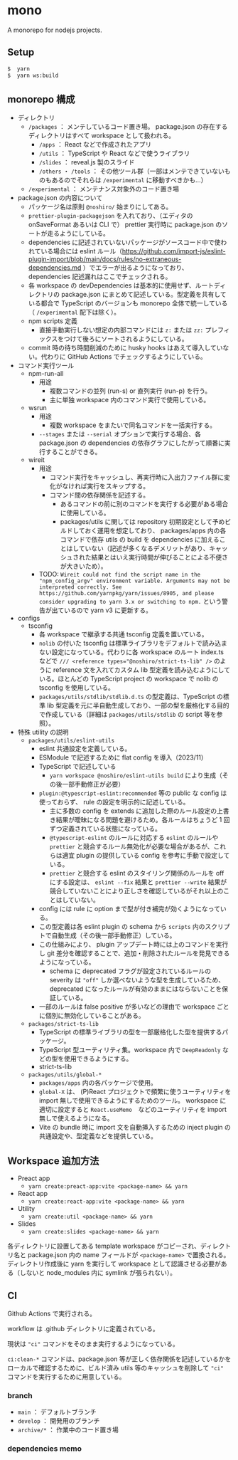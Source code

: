 # mono

A monorepo for nodejs projects.

## Setup

```sh
$  yarn
$  yarn ws:build
```

## monorepo 構成

-   ディレクトリ
    -   `/packages` ： メンテしているコード置き場。 package.json の存在するディレクトリはすべて workspace として扱われる。
        -   `/apps` ： React などで作成されたアプリ
        -   `/utils` ： TypeScript や React などで使うライブラリ
        -   `/slides` ： reveal.js 製のスライド
        -   `/others` ・ `/tools` ： その他ツール群（一部はメンテできていないものもあるのでそれらは `/experimental` に移動すべきかも…）
    -   `/experimental` ： メンテナンス対象外のコード置き場
-   package.json の内容について
    -   パッケージ名は原則 `@noshiro/` 始まりにしてある。
    -   `prettier-plugin-packagejson` を入れており、（エディタの onSaveFormat あるいは CLI で） prettier 実行時に package.json のソートが走るようにしている。
    -   dependencies に記述されていないパッケージがソースコード中で使われている場合には eslint ルール（https://github.com/import-js/eslint-plugin-import/blob/main/docs/rules/no-extraneous-dependencies.md ）でエラーが出るようになっており、 dependencies 記述漏れはここでチェックされる。
    -   各 workspace の devDependencies は基本的に使用せず、ルートディレクトリの package.json にまとめて記述している。型定義を共有している都合で TypeScript のバージョンも monorepo 全体で統一している（ `/experimental` 配下は除く）。
    -   npm scripts 定義
        -   直接手動実行しない想定の内部コマンドには `z:` または `zz:` プレフィックスをつけて後ろにソートされるようにしている。
    -   commit 時の待ち時間削減のために husky hooks はあえて導入していない。代わりに GitHub Actions でチェックするようにしている。
-   コマンド実行ツール
    -   npm-run-all
        -   用途
            -   複数コマンドの並列 (run-s) or 直列実行 (run-p) を行う。
            -   主に単独 workspace 内のコマンド実行で使用している。
    -   wsrun
        -   用途
            -   複数 workspace をまたいで同名コマンドを一括実行する。
        -   `--stages` または `--serial` オプションで実行する場合、各 package.json の dependencies の依存グラフにしたがって順番に実行することができる。
    -   wireit
        -   用途
            -   コマンド実行をキャッシュし、再実行時に入出力ファイル群に変化がなければ実行をスキップする。
            -   コマンド間の依存関係を記述する。
                -   あるコマンドの前に別のコマンドを実行する必要がある場合に使用している。
                -   packages/utils に関しては repository 初期設定として予めビルドしておく運用を想定しており、 packages/apps 内の各コマンドで依存 utils の build を dependencies に加えることはしていない（記述が多くなるデメリットがあり、キャッシュされた結果とはいえ実行時間が伸びることによる不便さが大きいため）。
        -   TODO: `Wireit could not find the script name in the "npm_config_argv" environment variable. Arguments may not be interpreted correctly. See https://github.com/yarnpkg/yarn/issues/8905, and please consider upgrading to yarn 3.x or switching to npm.` という警告が出ているので yarn v3 に更新する。
-   configs
    -   tsconfig
        -   各 workspace で継承する共通 tsconfig 定義を置いている。
        -   `nolib` の付いた tsconfig は標準ライブラリをデフォルトで読み込まない設定になっている。代わりに各 workspace のルート index.ts などで `/// <reference types="@noshiro/strict-ts-lib" />` のように reference 文を入れてカスタム lib 型定義を読み込むようにしている。ほとんどの TypeScript project の workspace で nolib の tsconfig を使用している。
        -   `packages/utils/stdlib/stdlib.d.ts` の型定義は、TypeScript の標準 lib 型定義を元に半自動生成しており、一部の型を厳格化する目的で作成している（詳細は `packages/utils/stdlib` の script 等を参照）。
-   特殊 utility の説明
    -   `packages/utils/eslint-utils`
        -   eslint 共通設定を定義している。
        -   ESModule で記述するために flat config を導入（2023/11）
        -   TypeScript で記述している
            -   `yarn workspace @noshiro/eslint-utils build` により生成（その後一部手動修正が必要）
        -   `plugin:@typescript-eslint:recommended` 等の public な config は使っておらず、 rule の設定を明示的に記述している。
            -   主に多数の config を extends に追加した際のルール設定の上書き結果が曖昧になる問題を避けるため。各ルールはちょうど 1 回ずつ定義されている状態になっている。
            -   `@typescript-eslint` のルールに対応する `eslint` のルールや `prettier` と競合するルール無効化が必要な場合があるが、これらは適宜 plugin の提供している config を参考に手動で設定している。
            -   `prettier` と競合する eslint のスタイリング関係のルールを off にする設定は、 `eslint --fix` 結果と `prettier --write` 結果が競合していないことにより正しさを確認しているがそれ以上のことはしていない。
        -   config には rule に option まで型が付き補完が効くようになっている。
        -   この型定義は各 eslint plugin の schema から `scripts` 内のスクリプトで自動生成（その後一部手動修正）している。
        -   この仕組みにより、 plugin アップデート時には上のコマンドを実行し git 差分を確認することで、追加・削除されたルールを発見できるようになっている。
            -   schema に deprecated フラグが設定されているルールの severity は `"off"` しか選べないような型を生成しているため、 deprecated になったルールが有効のままにはならないことを保証している。
        -   一部のルールは false positive が多いなどの理由で workspace ごとに個別に無効化していることがある。
    -   `packages/strict-ts-lib`
        -   TypeScript の標準ライブラリの型を一部厳格化した型を提供するパッケージ。
        -   TypeScript 型ユーティリティ集。workspace 内で `DeepReadonly` などの型を使用できるようにする。
        -   strict-ts-lib
    -   `packages/utils/global-*`
        -   `packages/apps` 内の各パッケージで使用。
        -   `global-X` は、 (P)React プロジェクトで頻繁に使うユーティリティを import 無しで使用できるようにするためのツール。 workspace に適切に設定すると `React.useMemo`　などのユーティリティを import 無しで使えるようになる。
        -   Vite の bundle 時に import 文を自動挿入するための inject plugin の共通設定や、型定義などを提供している。

## Workspace 追加方法

-   Preact app
    -   `yarn create:preact-app:vite <package-name> && yarn`
-   React app
    -   `yarn create:react-app:vite <package-name> && yarn`
-   Utility
    -   `yarn create:util <package-name> && yarn`
-   Slides
    -   `yarn create:slides <package-name> && yarn`

各ディレクトリに設置してある template workspace がコピーされ、ディレクトリ名と package.json 内の name フィールドが `<package-name>` で置換される。
ディレクトリ作成後に yarn を実行して workspace として認識させる必要がある（しないと node_modules 内に symlink が張られない）。

## CI

Github Actions で実行される。

workflow は .github ディレクトリに定義されている。

現状は `"ci"` コマンドをそのまま実行するようになっている。

`ci:clean-*` コマンドは、package.json 等が正しく依存関係を記述しているかをローカルで確認するために、ビルド済み utils 等のキャッシュを削除して `"ci"` コマンドを実行するために用意している。

### branch

-   `main` ： デフォルトブランチ
-   `develop` ： 開発用のブランチ
-   `archive/*` ： 作業中のコード置き場

### dependencies memo
